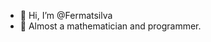 - 👋 Hi, I’m @Fermatsilva 
- 🌱 Almost a mathematician and programmer.
<!---
Fermatsilva/Fermatsilva is a ✨ special ✨ repository because its `README.md` (this file) appears on your GitHub profile.
You can click the Preview link to take a look at your changes.
--->
